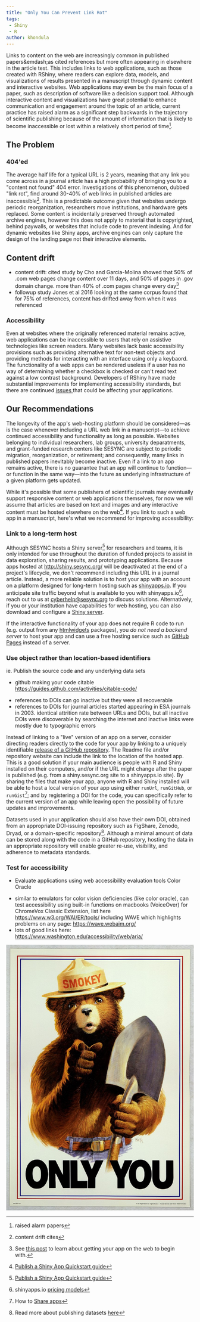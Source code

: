 ```yaml
---
title: "Only You Can Prevent Link Rot"
tags:
 - Shiny
 - R
author: khondula
---
```


Links to content on the web are increasingly common in published papers&emdash;as cited references but more often appearing in elsewhere in the article test. This includes links to web applications, such as those created with RShiny, where readers can explore data, models, and visualizations of results presented in a manuscript through dynamic content and interactive websites. Web applications may even be the main focus of a paper, such as description of software like a decision support tool. Although interactive content and visualizations have great potential to enhance communication and engagement around the topic of an article, current practice has raised alarm as a significant step backwards in the trajectory of scientific publishing because of the amount of information that is likely to become inaccessible or lost within a relatively short period of time[^1].

## The Problem 

### 404'ed

The average half life for a typical URL is 2 years, meaning that any link you come across in a journal article has a high probability of bringing you to a "content not found" 404 error. Investigations of this phenomenon, dubbed "link rot", find around 30-40% of web links in published articles are inaccessible[^3]. This is a predictable outcome given that websites undergo periodic reorganization, researchers move institutions, and hardware gets replaced. Some content is incidentally preserved through automated archive engines, however this does not apply to material that is copyrighted, behind paywalls, or websites that include code to prevent indexing. And for dynamic websites like Shiny apps, archive engines can only capture the design of the landing page not their interactive elements. 

## Content drift

- content drift: cited study by Cho and Garcia-Molina showed that 50% of .com web pages change content over 11 days, and 50% of pages in .gov domain change. more than 40% of .com pages change every day[^4]
- followup study Jones et al 2016 looking at the same corpus found that for 75% of references, content has drifted away from when it was referenced 

### Accessibility

Even at websites where the originally referenced material remains active, web applications can be inaccessible to users that rely on assistive technologies like screen readers. Many websites lack basic accessibility provisions such as providing alternative text for non-text objects and providing methods for interacting with an interface using only a keybaord. The functionality of a web apps can be rendered useless if a user has no way of determining whether a checkbox is checked or can't read text against a low contrast background. Developers of RShiny have made substantial improvements for implementing accessibility standards, but there are continued [issues ](https://github.com/rstudio/shiny/labels/Type%3A%20Accessibility) that could be affecting your applications. 

## Our Recommendations

The longevity of the app's web-hosting platform should be considered&mdash;as is the case whenever including a URL web link in a manuscript&mdash;to achieve continued accessibility and functionality as long as possible. Websites belonging to individual researchers, lab groups, university deparatments, and grant-funded research centers like SESYNC are subject to periodic migration, reorganization, or retirement; and consequently, many links in published papers inevitably become inactive. Even if a link to an app remains active, there is no guarantee that an app will continue to function&mdash;or function in the same way&mdash;into the future as underlying infrastructure of a given platform gets updated.

While it's possible that some publishers of scientific journals may eventually support responsive content or web applications themselves, for now we will assume that articles are based on text and images and any interactive content must be hosted elsewhere on the web[^5]. If you link to such a web app in a manuscript, here's what we recommend for improving accessibility:

### Link to a long-term host

Although SESYNC hosts a Shiny server[^5] for researchers and teams, it is only intended for use throughout the duration of funded projects to assist in data exploration, sharing results, and prototyping applications. Because apps hosted at http://shiny.sesync.org/ will be deactivated at the end of a project's lifecycle, we don't recommend including this URL in a journal article. Instead, a more reliable solution is to host your app with an account on a platform designed for long-term hosting such as [shinyapps.io](https://docs.rstudio.com/shinyapps.io/). If you anticipate site traffic beyond what is available to you with shinyapps.io[^6], reach out to us at [cyberhelp@sesync.org](mailto:cyberhelp@sesync.org) to discuss solutions. Alternatively, if you or your institution have capabilities for web hosting, you can also download and configure a [Shiny server](https://github.com/rstudio/shiny-server/blob/master/README.md). 

If the interactive functionality of your app does not require R code to run (e.g. output from any [htmlwidgets](http://gallery.htmlwidgets.org/) packages), you *do not need a backend server* to host your app and can use a free hosting service such as [GitHub Pages](https://pages.github.com/) instead of a server. 

### Use object rather than location-based identifiers

ie. Publish the source code and any underlying data sets
* github making your code citable https://guides.github.com/activities/citable-code/

- references to DOIs can go inactive but they were all recoverable
- references to DOIs for journal articles started appearing in ESA journals in 2003. identical attrition rate between URLs and DOIs, but all inactive DOIs were discoverable by searching the internet and inactive links were mostly due to typographic errors

Instead of linking to a "live" version of an app on a server, consider directing readers directly to the code for your app by linking to a uniquely identifiable [release of a GitHub repository](https://cyberhelp.sesync.org/blog/shiny-sharing.html). The Readme file and/or repository website can include the link to the location of the hosted app. This is a good solution if your main audience is people with R and Shiny installed on their computers, and/or if the URL might change after the paper is published (e.g. from a shiny.sesync.org site to a shinyapps.io site). By sharing the files that make your app, anyone with R and Shiny installed will be able to host a local version of your app using either `runUrl`, `runGitHub`, or `runGist`[^7]; and by registering a DOI for the code, you can specifically refer to the current version of an app while leaving open the possibility of future updates and improvements. 

Datasets used in your application should also have their own DOI, obtained from an appropriate DOI-issuing repository such as FigShare, Zenodo, Dryad, or a domain-specific repository[^8]. Although a minimal amount of data can be stored along with the code in a GitHub repository, hosting the data in an appropriate repository will enable greater re-use, visibility, and adherence to metadata standards. 
 
### Test for accessibility 

* Evaluate applications using web accessibility evaluation tools
Color Oracle
- similar to emulators for color vision deficiencies (like color oracle), can test accessibility using built-in functions on macbooks (VoiceOver) for ChromeVox Classic Extension, list here https://www.w3.org/WAI/ER/tools/ including WAVE which highlights problems on any page: https://wave.webaim.org/
- lots of good links here: https://www.washington.edu/accessibility/web/aria/

![](../../assets/images/only-you.jpg)

[^1]: raised alarm papers
[^2]: details on link rot rates, ecology and environmental science from duda and camp, hennessey and ge 2013
[^3]: content drift cites
[^4]: See [this post](https://cyberhelp.sesync.org/blog/shiny-sharing.html) to learn about getting your app on the web to begin with.
[^5]: [Publish a Shiny App Quickstart guide](https://cyberhelp.sesync.org/quickstart/how-do-i-publish-a-shiny-app-on-the-sesync-server.html)
[^6]: shinyapps.io [pricing models](https://www.shinyapps.io/#pricing)
[^7]: How to [Share apps](https://shiny.rstudio.com/tutorial/written-tutorial/lesson7/)
[^8]: Read more about publishing datasets [here](https://cyberhelp.sesync.org/quickstart/sharing-data-products.html)

